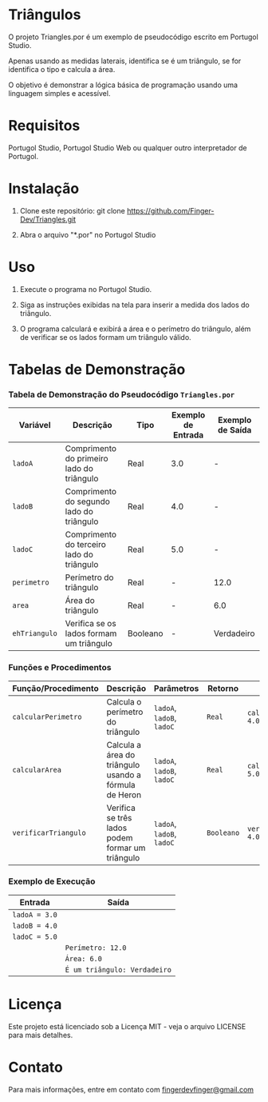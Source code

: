 # Triângulos

O projeto Triangles.por é um exemplo de pseudocódigo escrito em Portugol Studio. 

Apenas usando as medidas laterais, identifica se é um triângulo, se for identifica o tipo e calcula a área.

O objetivo é demonstrar a lógica básica de programação usando uma linguagem simples e acessível.

# Requisitos

Portugol Studio, Portugol Studio Web ou qualquer outro interpretador de Portugol.

# Instalação

1. Clone este repositório: git clone https://github.com/Finger-Dev/Triangles.git

2. Abra o arquivo "*.por" no Portugol Studio

# Uso

1. Execute o programa no Portugol Studio.

2. Siga as instruções exibidas na tela para inserir a medida dos lados do triângulo.

3. O programa calculará e exibirá a área e o perímetro do triângulo, além de verificar se os lados formam um triângulo válido.


# Tabelas de Demonstração 


### Tabela de Demonstração do Pseudocódigo `Triangles.por`


| Variável       | Descrição                                   | Tipo     | Exemplo de Entrada | Exemplo de Saída |
|----------------|---------------------------------------------|----------|--------------------|------------------|
| `ladoA`        | Comprimento do primeiro lado do triângulo   | Real     | 3.0                | -                |
| `ladoB`        | Comprimento do segundo lado do triângulo    | Real     | 4.0                | -                |
| `ladoC`        | Comprimento do terceiro lado do triângulo   | Real     | 5.0                | -                |
| `perimetro`    | Perímetro do triângulo                      | Real     | -                  | 12.0             |
| `area`         | Área do triângulo                           | Real     | -                  | 6.0              |
| `ehTriangulo`  | Verifica se os lados formam um triângulo    | Booleano | -                  | Verdadeiro       |


### Funções e Procedimentos


| Função/Procedimento | Descrição                                                                 | Parâmetros                | Retorno     | Exemplo de Uso                          |
|---------------------|---------------------------------------------------------------------------|---------------------------|-------------|-----------------------------------------|
| `calcularPerimetro` | Calcula o perímetro do triângulo                                          | `ladoA`, `ladoB`, `ladoC` | `Real`      | `calcularPerimetro(3.0, 4.0, 5.0)`      |
| `calcularArea`      | Calcula a área do triângulo usando a fórmula de Heron                     | `ladoA`, `ladoB`, `ladoC` | `Real`      | `calcularArea(3.0, 4.0, 5.0)`           |
| `verificarTriangulo`| Verifica se três lados podem formar um triângulo                          | `ladoA`, `ladoB`, `ladoC` | `Booleano`  | `verificarTriangulo(3.0, 4.0, 5.0)`     |


### Exemplo de Execução


| Entrada           | Saída                                  |
|-------------------|----------------------------------------|
| `ladoA = 3.0`     |                                        |
| `ladoB = 4.0`     |                                        |
| `ladoC = 5.0`     |                                        |
|                   | `Perímetro: 12.0`                      |
|                   | `Área: 6.0`                            |
|                   | `É um triângulo: Verdadeiro`           |



# Licença

Este projeto está licenciado sob a Licença MIT - veja o arquivo LICENSE para mais detalhes.

# Contato

Para mais informações, entre em contato com fingerdevfinger@gmail.com
